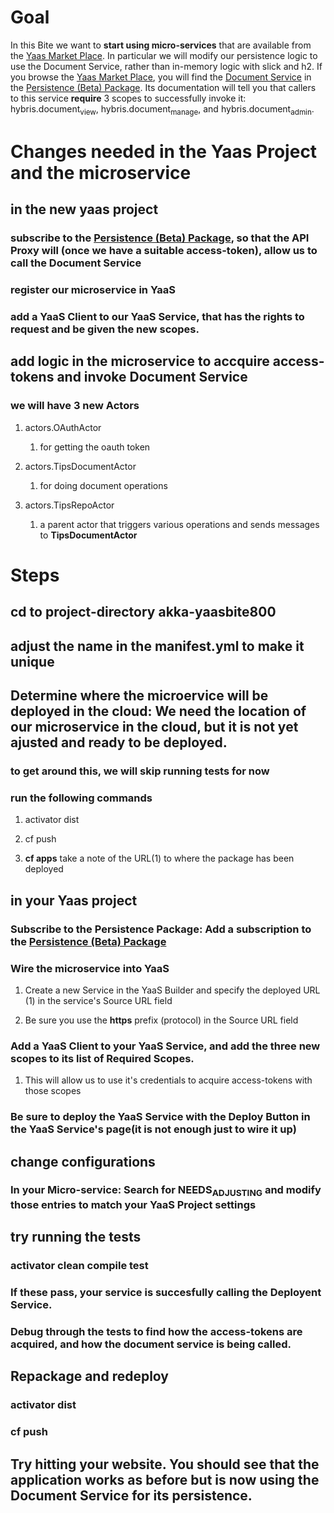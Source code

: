 # Goal

In this Bite we want to **start using micro-services** that are available from the [Yaas Market Place](https://market.yaas.io/beta). In particular we will modify our persistence logic to use the Document Service, rather than in-memory logic with slick and h2. If you browse the [Yaas Market Place](https://market.yaas.io/beta), you will find the [Document Service](https://devportal.yaas.io/services/document/latest/index.html) in the [Persistence (Beta) Package](https://market.yaas.io/beta/all/Persistence-(Beta)/9b174e06-9283-4c47-8d16-6eded2ac840a). Its documentation will tell you that callers to this service **require** 3 scopes to successfully invoke it: hybris.document<sub>view</sub>, hybris.document<sub>manage</sub>, and hybris.document<sub>admin</sub>.

# Changes needed in the Yaas Project and the microservice

## in the new yaas project

### subscribe to the [Persistence (Beta) Package](https://market.yaas.io/beta/all/Persistence-(Beta)/9b174e06-9283-4c47-8d16-6eded2ac840a), so that the API Proxy will (once we have a suitable access-token), allow us to call the Document Service

### register our microservice in YaaS

### add a YaaS Client to our YaaS Service, that has the rights to request and be given the new scopes.

## add logic in the microservice to accquire **access-tokens** and invoke **Document Service**

### we will have 3 new Actors

1.  actors.OAuthActor

    1.  for getting the oauth token

2.  actors.TipsDocumentActor

    1.  for doing document operations

3.  actors.TipsRepoActor

    1.  a parent actor that triggers various operations and sends messages to **TipsDocumentActor**

# Steps

## cd to project-directory **akka-yaasbite800**

## adjust the name in the **manifest.yml** to make it unique

## Determine where the microervice will be deployed in the cloud: We need the location of our microservice in the cloud, but it is not yet ajusted and ready to be deployed.

### to get around this, we will skip running tests for now

### run the following commands

1.  activator dist

2.  cf push

3.  **cf apps** take a note of the URL(1) to where the package has been deployed

## in your Yaas project

### Subscribe to the Persistence Package: Add a subscription to the [Persistence (Beta) Package](https://market.yaas.io/beta/all/Persistence-(Beta)/9b174e06-9283-4c47-8d16-6eded2ac840a)

### Wire the microservice into YaaS

1.  Create a new Service in the YaaS Builder and specify the deployed URL (1) in the service's Source URL field

2.  Be sure you use the **https** prefix (protocol) in the Source URL field

### Add a YaaS Client to your YaaS Service, and add the three new scopes to its list of Required Scopes.

1.  This will allow us to use it's credentials to acquire access-tokens with those scopes

### Be sure to **deploy** the YaaS Service with the Deploy Button in the YaaS Service's page(it is not enough just to wire it up)

## change configurations

### In your Micro-service: Search for **NEEDS<sub>ADJUSTING</sub>** and modify those entries to match your YaaS Project settings

## try running the tests

### activator clean compile test

### If these pass, your service is succesfully calling the Deployent Service.

### Debug through the tests to find how the access-tokens are acquired, and how the document service is being called.

## Repackage and redeploy

### activator dist

### cf push

## Try hitting your website. You should see that the application works as before but is now using the Document Service for its persistence.